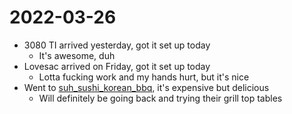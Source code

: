 # 2022-03-26
- 3080 TI arrived yesterday, got it set up today
	- It's awesome, duh
- Lovesac arrived on Friday, got it set up today
	- Lotta fucking work and my hands hurt, but it's nice
- Went to [suh_sushi_korean_bbq](../Media/Restaurants/suh_sushi_korean_bbq.md), it's expensive but delicious
	- Will definitely be going back and trying their grill top tables